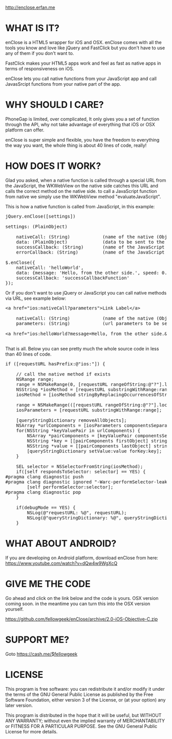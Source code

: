 http://enclose.erfan.me

# WHAT IS IT?
enClose is a HTML5 wrapper for iOS and OSX. enClose comes with all the tools you know and love like jQuery and FastClick but you don't have to use any of them if you don't want to.

FastClick makes your HTML5 apps work and feel as fast as native apps in terms of responsiveness on iOS.

enClose lets you call native functions from your JavaScript app and call JavasSrcipt functions from your native part of the app.

# WHY SHOULD I CARE?
PhoneGap is limited, over complicated, It only gives you a set of function through the API, why not take advantage of everything that iOS or OSX platform can offer.

enClose is super simple and flexible, you have the freedom to everything the way you want, the whole thing is about 40 lines of code, really!

# HOW DOES IT WORK?
Glad you asked, when a native function is called through a special URL from the JavaScript, the WKWebView on the native side catches this URL and calls the correct method on the native side. to call a JavaScript function from native we simply use the WKWebView method "evaluateJavaScript".

This is how a native function is called from JavaScript, in this example:

<pre>
jQuery.enClose([settings])

settings: (PlainObject)

	nativeCall: (String)			(name of the native (Objective-C) method)
	data: (PlainObject)				(data to be sent to the native (Objective-C) method)
	successCallback: (String)		(name of the JavaScript callback function to be called on success)
	errorCallback: (String)			(name of the JavaScript callback function to be called on error)

$.enClose({
	nativeCall: 'helloWorld',
	data: {message: 'Hello, from the other side.', speed: 0.5},
	successCallback: 'successCallbackFunction'
});
</pre>

Or if you don't want to use jQuery or JavaScript you can call native methods via URL, see example below:

<pre>
&lt;a href="ios:nativeCall?parameters"&gt;Link Label&lt;/a&gt;

	nativeCall: (String)			(name of the native (Objective-C) method)
	parameters: (String)			(url parameters to be sent to the native (Objective-C) method)

&lt;a href="ios:helloWorld?message=Hello, from the other side.&speed=0.5&successCallback=successCallbackFunction"&gt;Hello World&lt;/a&gt;

</pre>

That is all. Below you can see pretty much the whole source code in less than 40 lines of code.

<pre>
if ([requestURL hasPrefix:@"ios:"]) {
    
    // call the native method if exists
    NSRange range;
    range = NSMakeRange(0, [requestURL rangeOfString:@"?"].location);
    NSString *iosMethod = [requestURL substringWithRange:range];
    iosMethod = [iosMethod stringByReplacingOccurrencesOfString:@"ios:" withString: @""];
    
    range = NSMakeRange(([requestURL rangeOfString:@"?"].location + 1), ([requestURL length] - [requestURL rangeOfString:@"?"].location) - 1);
    iosParameters = [requestURL substringWithRange:range];
    
    [queryStringDictionary removeAllObjects];
    NSArray *urlComponents = [iosParameters componentsSeparatedByString:@"&"];
    for(NSString *keyValuePair in urlComponents) {
        NSArray *pairComponents = [keyValuePair componentsSeparatedByString:@"="];
        NSString *key = [[pairComponents firstObject] stringByRemovingPercentEncoding];
        NSString *value = [[pairComponents lastObject] stringByRemovingPercentEncoding];
        [queryStringDictionary setValue:value forKey:key];
    }
    
    SEL selector = NSSelectorFromString(iosMethod);
    if([self respondsToSelector: selector] == YES) {
#pragma clang diagnostic push
#pragma clang diagnostic ignored "-Warc-performSelector-leaks"
        [self performSelector:selector];
#pragma clang diagnostic pop
    }
    
    if(debugMode == YES) {
        NSLog(@"requestURL: %@", requestURL);
        NSLog(@"queryStringDictionary: %@", queryStringDictionary);
    }
</pre>

# WHAT ABOUT ANDROID?
If you are developing on Android platform, download enClose from here: https://www.youtube.com/watch?v=dQw4w9WgXcQ


# GIVE ME THE CODE
Go ahead and click on the link below and the code is yours. OSX version coming soon. in the meantime you can turn this into the OSX version yourself.

https://github.com/fellowgeek/enClose/archive/2.0-iOS-Objective-C.zip

# SUPPORT ME?
Goto https://cash.me/$fellowgeek

# LICENSE
This program is free software: you can redistribute it and/or modify it under the terms of the GNU General Public License as published by the Free Software Foundation, either version 3 of the License, or (at your option) any later version.

This program is distributed in the hope that it will be useful, but WITHOUT ANY WARRANTY; without even the implied warranty of MERCHANTABILITY or FITNESS FOR A PARTICULAR PURPOSE. See the GNU General Public License for more details.
